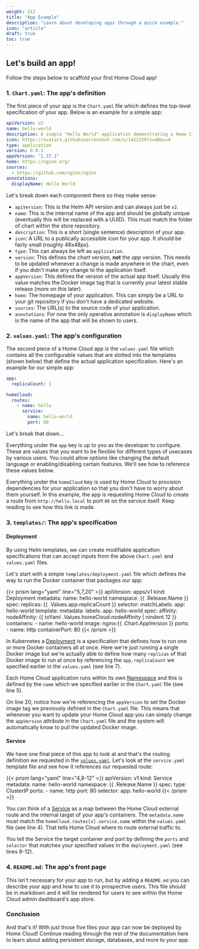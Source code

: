 ```yaml
---
weight: 312
title: "App Example"
description: "Learn about developing apps through a quick example."
icon: "article"
draft: true
toc: true
---
```


## Let's build an app!

Follow the steps below to scaffold your first Home Cloud app!

### 1. `Chart.yaml`: The app's definition

The first piece of your app is the `Chart.yaml` file which defines the top-level specification of your app. Below is an example for a simple app:

```yaml
apiVersion: v2
name: hello-world
description: A simple "Hello World" application demonstrating a Home Cloud app.
icon: https://avatars.githubusercontent.com/u/1412239?s=48&v=4
type: application
version: 0.0.1
appVersion: "1.27.1"
home: https://nginx.org/
sources:
  - https://github.com/nginx/nginx
annotations:
  displayName: Hello World
```

Let's break down each component there so they make sense:

- `apiVersion`: This is the Helm API version and can always just be `v2`.
- `name`: This is the internal name of the app and should be globally unique (eventually this will be replaced with a UUID). This must match the folder of chart within the store repository.
- `description`: This is a short (single sentence) description of your app.
- `icon`: A URL to a publically accessible icon for your app. It should be fairly small (roughly 48x48px).
- `type`: This can always be left as `application`.
- `version`: This defines the *chart* version, **not** the *app* version. This needs to be updated whenever a change is made anywhere in the chart, even if you didn't make any change to the application itself.
- `appVersion`: This defines the version of the actual app itself. Usually this value matches the Docker image tag that is currently your latest stable release (more on this later).
- `home`: The homepage of your application. This can simply be a URL to your git repository if you don't have a dedicated website.
- `sources`: The URL(s) to the source code of your application.
- `annotations`: For now the only operative annotation is `displayName` which is the name of the app that will be shown to users.

### 2. `values.yaml`: The app's configuration

The second piece of a Home Cloud app is the `values.yaml` file which contains all the configurable values that are slotted into the templates (shown below) that define the actual application specification. Here's an example for our simple app:

```yaml
app:
  replicaCount: 1

homeCloud:
  routes:
    - name: hello
      service:
        name: hello-world
        port: 80
```

Let's break that down...

Everything under the `app` key is up to you as the developer to configure. These are values that you want to be flexible for different types of usecases by various users. You could allow options like changing the default language or enabling/disabling certain features. We'll see how to reference these values below.

Everything under the `homeCloud` key is used by Home Cloud to provision dependencies for your application so that you don't have to worry about them yourself. In this example, the app is requesting Home Cloud to create a route from `http://hello.local` to port `80` on the service itself. Keep reading to see how this link is made.

### 3. `templates/`: The app's specification

#### Deployment

By using Helm templates, we can create modifiable application specifications that can accept inputs from the above `Chart.yaml` and `values.yaml` files.

Let's start with a simple `templates/deployment.yaml` file which defines the way to run the Docker container that packages our app:

{{< prism lang="yaml" line="5,7,20" >}}
apiVersion: apps/v1
kind: Deployment
metadata:
  name: hello-world
  namespace: {{ .Release.Name }}
spec:
  replicas: {{ .Values.app.replicaCount }}
  selector:
    matchLabels:
      app: hello-world
  template:
    metadata:
      labels:
        app: hello-world
    spec:
      affinity:
        nodeAffinity: {{ toYaml .Values.homeCloud.nodeAffinity | nindent 12 }}
      containers:
        - name: hello-world
          image: nginx:{{ .Chart.AppVersion }}
          ports:
            - name: http
              containerPort: 80
{{< /prism >}}

In Kubernetes a [Deployment](https://kubernetes.io/docs/concepts/workloads/controllers/deployment/) is a specification that defines how to run one or more Docker containers all at once. Here we're just running a single Docker image but we're actually able to define how many `replicas` of that Docker image to run at once by referencing the `app.replicaCount` we specified earlier in the `values.yaml` (see line 7).

Each Home Cloud application runs within its own [Namespace](https://kubernetes.io/docs/concepts/overview/working-with-objects/namespaces/) and this is defined by the `name` which we specified earlier in the `Chart.yaml` file (see line 5).

On line 20, notice how we're referencing the `appVersion` to set the Docker image tag we previously defined in the `Chart.yaml` file. This means that whenever you want to update your Home Cloud app you can simply change the `appVersion` attribute in the `Chart.yaml` file and the system will automatically know to pull the updated Docker image.

#### Service

We have one final piece of this app to look at and that's the routing definition we requested in the [`values.yaml`](#2-valuesyaml-the-apps-configuration). Let's look at the `service.yaml` template file and see how it references our requested route:

{{< prism lang="yaml" line="4,8-12" >}}
apiVersion: v1
kind: Service
metadata:
  name: hello-world
  namespace: {{ .Release.Name }}
spec:
  type: ClusterIP
  ports:
    - name: http
      port: 80
  selector:
    app: hello-world
{{< /prism >}}

You can think of a [Service](https://kubernetes.io/docs/concepts/services-networking/service/) as a map between the Home Cloud external route and the internal target of your app's containers. The `metadata.name` must match the `homeCloud.routes[x].service.name` within the `values.yaml` file (see line 4). That tells Home Cloud where to route external traffic to.

You tell the Service the target container and port by defining the `ports` and `selector` that matches your specified values in the `deployment.yaml` (see lines 8-12).

### 4. `README.md`: The app's front page

This isn't necessary for your app to run, but by adding a `README.md` you can describe your app and how to use it to prospective users. This file should be in markdown and it will be rendered for users to see within the Home Cloud admin dashboard's app store.

### Conclusion

And that's it! With just those five files your app can now be deployed by Home Cloud! Continue reading through the rest of the documentation here to learn about adding persistent storage, databases, and more to your app.
